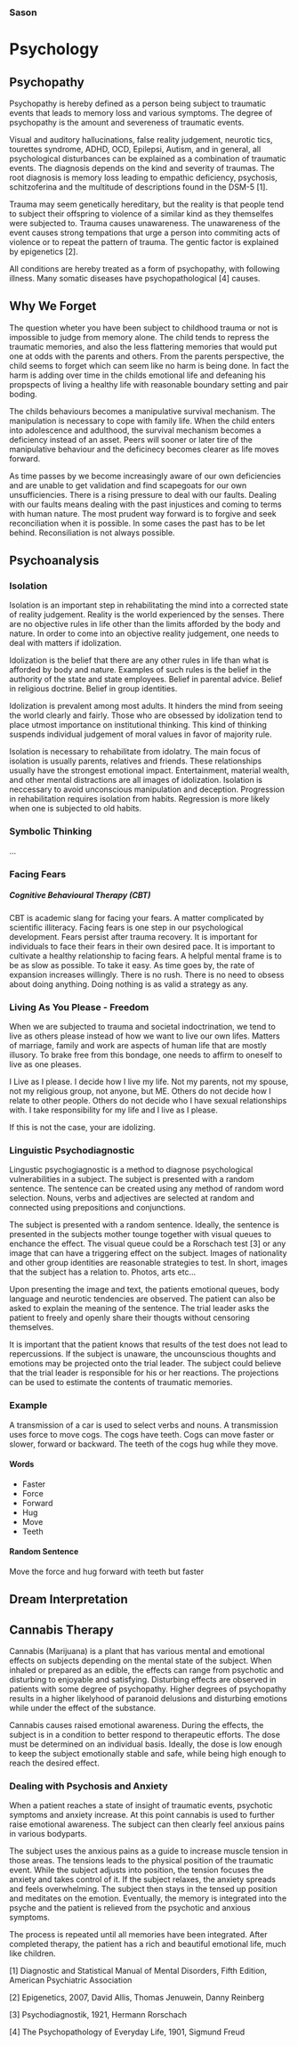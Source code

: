 ### Sason
# Psychology

## Psychopathy
Psychopathy is hereby defined as a person being subject to traumatic events that leads to memory loss and various symptoms. The degree of psychopathy is the amount and severeness of traumatic events.

Visual and auditory hallucinations, false reality judgement, neurotic tics, tourettes syndrome, ADHD, OCD, Epilepsi, Autism, and in general, all psychological disturbances can be explained as a combination of traumatic events. The diagnosis depends on the kind and severity of traumas. The root diagnosis is memory loss leading to empathic deficiency, psychosis, schitzoferina and the multitude of descriptions found in the DSM-5 [1].

Trauma may seem genetically hereditary, but the reality is that people tend to subject their offspring to violence of a similar kind as they themselfes were subjected to. Trauma causes unawareness. The unawareness of the event causes strong tempations that urge a person into commiting acts of violence or to repeat the pattern of trauma. The gentic factor is explained by epigenetics [2].

All conditions are hereby treated as a form of psychopathy, with following illness. Many somatic diseases have psychopathological [4] causes.

## Why We Forget
The question wheter you have been subject to childhood trauma or not is impossible to judge from memory alone. The child tends to repress the traumatic memories, and also the less flattering memories that would put one at odds with the parents and others. From the parents perspective, the child seems to forget which can seem like no harm is being done. In fact the harm is adding over time in the childs emotional life and defeaning his propspects of living a healthy life with reasonable boundary setting and pair boding.

The childs behaviours becomes a manipulative survival mechanism. The manipulation is necessary to cope with family life. When the child enters into adolescence and adulthood, the survival mechanism becomes a deficiency instead of an asset. Peers will sooner or later tire of the manipulative behaviour and the deficinecy becomes clearer as life moves forward.

As time passes by we become increasingly aware of our own deficiencies and are unable to get validation and find scapegoats for our own unsufficiencies. There is a rising pressure to deal with our faults. Dealing with our faults means dealing with the past injustices and coming to terms with human nature. The most prudent way forward is to forgive and seek reconciliation when it is possible. In some cases the past has to be let behind. Reconsiliation is not always possible.  

## Psychoanalysis

### Isolation
Isolation is an important step in rehabilitating the mind into a corrected state of reality judgement. Reality is the world experienced by the senses. There are no objective rules in life other than the limits afforded by the body and nature. In order to come into an objective reality judgement, one needs to deal with matters if idolization.

Idolization is the belief that there are any other rules in life than what is afforded by body and nature. Examples of such rules is the belief in the authority of the state and state employees. Belief in parental advice. Belief in religious doctrine. Belief in group identities. 

Idolization is prevalent among most adults. It hinders the mind from seeing the world clearly and fairly. Those who are obsessed by idolization tend to place utmost importance on institutional thinking. This kind of thinking suspends individual judgement of moral values in favor of majority rule.

Isolation is necessary to rehabilitate from idolatry. The main focus of isolation is usually parents, relatives and friends. These relationships usually have the strongest emotional impact. Entertainment, material wealth, and other mental distractions are all images of idolization. Isolation is neccessary to avoid unconscious manipulation and deception. Progression in rehabilitation requires isolation from habits. Regression is more likely when one is subjected to old habits.

### Symbolic Thinking
...

### Facing Fears
##### Cognitive Behavioural Therapy (CBT)
CBT is academic slang for facing your fears. A matter complicated by scientific illiteracy. Facing fears is one step in our psychological development. Fears persist after trauma recovery. It is important for individuals to face their fears in their own desired pace. It is important to cultivate a healthy relationship to facing fears. A helpful mental frame is to be as slow as possible. To take it easy. As time goes by, the rate of expansion increases willingly. There is no rush. There is no need to obsess about doing anything. Doing nothing is as valid a strategy as any. 

### Living As You Please - Freedom
When we are subjected to trauma and societal indoctrination, we tend to live as others please instead of how we want to live our own lifes. Matters of marriage, family and work are aspects of human life that are mostly illusory. To brake free from this bondage, one needs to affirm to oneself to live as one pleases. 

I Live as I please. I decide how I live my life. Not my parents, not my spouse, not my religious group, not anyone, but ME. Others do not decide how I relate to other people. Others do not decide who I have sexual relationships with. I take responsibility for my life and I live as I please. 

If this is not the case, your are idolizing. 

### Linguistic Psychodiagnostic

Lingustic psychogiagnostic is a method to diagnose psychological vulnerabilities in a subject. The subject is presented with a random sentence. The sentence can be created using any method of random word selection. Nouns, verbs and adjectives are selected at random and connected using prepositions and conjunctions.

The subject is presented with a random sentence. Ideally, the sentence is presented in the subjects mother tounge together with visual queues to enchance the effect. The visual queue could be a Rorschach test [3] or any image that can have a triggering effect on the subject. Images of nationality and other group identities are reasonable strategies to test. In short, images that the subject has a relation to. Photos, arts etc...

Upon presenting the image and text, the patients emotional queues, body language and neurotic tendencies are observed. The patient can also be asked to explain the meaning of the sentence. The trial leader asks the patient to freely and openly share their thougts without censoring themselves. 

It is important that the patient knows that results of the test does not lead to repercussions. If the subject is unaware, the uncounscious thoughts and emotions may be projected onto the trial leader. The subject could believe that the trial leader is responsible for his or her reactions. The projections can be used to estimate the contents of traumatic memories.

### Example
A transmission of a car is used to select verbs and nouns. A transmission uses force to move cogs. The cogs have teeth. Cogs can move faster or slower, forward or backward. The teeth of the cogs hug while they move. 

#### Words
* Faster
* Force
* Forward 
* Hug
* Move
* Teeth

#### Random Sentence
Move the force and hug forward with teeth but faster

## Dream Interpretation

## Cannabis Therapy
Cannabis (Marijuana) is a plant that has various mental and emotional effects on subjects depending on the mental state of the subject. When inhaled or prepared as an edible, the effects can range from psychotic and disturbing to enjoyable and satisfying. Disturbing effects are observed in patients with some degree of psychopathy. Higher degrees of psychopathy results in a higher likelyhood of paranoid delusions and disturbing emotions while under the effect of the substance.

Cannabis causes raised emotional awareness. During the effects, the subject is in a condition to better respond to therapeutic efforts. The dose must be determined on an individual basis. Ideally, the dose is low enough to keep the subject emotionally stable and safe, while being high enough to reach the desired effect. 

### Dealing with Psychosis and Anxiety
When a patient reaches a state of insight of traumatic events, psychotic symptoms and anxiety increase. At this point cannabis is used to further raise emotional awareness. The subject can then clearly feel anxious pains in various bodyparts. 

The subject uses the anxious pains as a guide to increase muscle tension in those areas. The tensions leads to the physical position of the traumatic event. While the subject adjusts into position, the tension focuses the anxiety and takes control of it. If the subject relaxes, the anxiety spreads and feels overwhelming. The subject then stays in the tensed up position and meditates on the emotion. Eventually, the memory is integrated into the psyche and the patient is relieved from the psychotic and anxious symptoms.

The process is repeated until all memories have been integrated. After completed therapy, the patient has a rich and beautiful emotional life, much like children. 


[1] Diagnostic and Statistical Manual of Mental Disorders, Fifth Edition, American Psychiatric Association

[2] Epigenetics, 2007, David Allis, Thomas Jenuwein, Danny Reinberg

[3] Psychodiagnostik, 1921, Hermann Rorschach

[4] The Psychopathology of Everyday Life, 1901, Sigmund Freud
